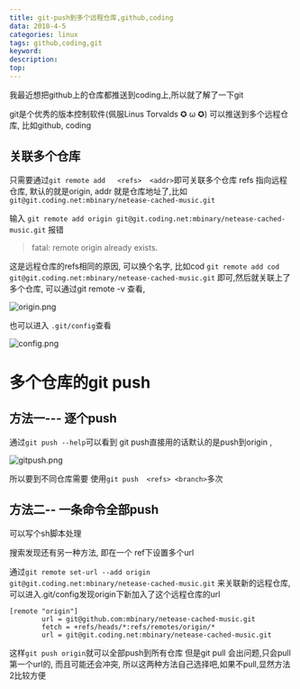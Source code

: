 ```yaml
---
title: git-push到多个远程仓库,github,coding
data: 2018-4-5
categories: linux
tags: github,coding,git
keyword: 
description: 
top: 
---
```

我最近想把github上的仓库都推送到coding上,所以就了解了一下git

git是个优秀的版本控制软件(佩服Linus Torvalds ✪ ω ✪)
可以推送到多个远程仓库, 比如github, coding
## 关联多个仓库
只需要通过`git remote add   <refs>  <addr>`即可关联多个仓库
refs 指向远程仓库, 默认的就是origin, addr 就是仓库地址了,比如` git@git.coding.net:mbinary/netease-cached-music.git`

输入
`git remote add origin git@git.coding.net:mbinary/netease-cached-music.git`
报错
>fatal: remote origin already exists.

这是远程仓库的refs相同的原因, 可以换个名字,  比如cod
`git remote add cod git@git.coding.net:mbinary/netease-cached-music.git`
即可,然后就关联上了多个仓库, 可以通过git remote -v 查看,

![origin.png](https://upload-images.jianshu.io/upload_images/7130568-f6ce35394349e26b.png?imageMogr2/auto-orient/strip%7CimageView2/2/w/1240)

 也可以进入 `.git/config`查看

 ![config.png](https://upload-images.jianshu.io/upload_images/7130568-e6859d0e887775cc.png?imageMogr2/auto-orient/strip%7CimageView2/2/w/1240)
# 多个仓库的git push 
## 方法一--- 逐个push
 通过`git push --help`可以看到
 git push直接用的话默认的是push到origin , 


 ![gitpush.png](https://upload-images.jianshu.io/upload_images/7130568-46fd61f172ccbe4e.png?imageMogr2/auto-orient/strip%7CimageView2/2/w/1240)


 所以要到不同仓库需要
 使用`git push  <refs> <branch>`多次

## 方法二-- 一条命令全部push
可以写个sh脚本处理

搜索发现还有另一种方法,
即在一个
ref下设置多个url

通过`git remote set-url --add origin git@git.coding.net:mbinary/netease-cached-music.git`
来关联新的远程仓库,
可以进入.git/config发现origin下新加入了这个远程仓库的url
```
[remote "origin"]
        url = git@github.com:mbinary/netease-cached-music.git
		fetch = +refs/heads/*:refs/remotes/origin/*
		url = git@git.coding.net:mbinary/netease-cached-music.git
```
这样`git push origin`就可以全部push到所有仓库
但是git pull 会出问题,只会pull第一个url的, 而且可能还会冲突,  所以这两种方法自己选择吧,如果不pull,显然方法2比较方便

